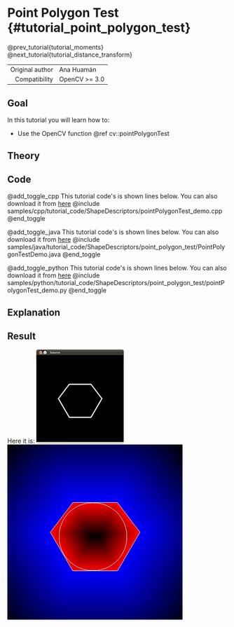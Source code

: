 Point Polygon Test {#tutorial_point_polygon_test}
==================

@prev_tutorial{tutorial_moments}
@next_tutorial{tutorial_distance_transform}

|    |    |
| -: | :- |
| Original author | Ana Huamán |
| Compatibility | OpenCV >= 3.0 |

Goal
----

In this tutorial you will learn how to:

-   Use the OpenCV function @ref cv::pointPolygonTest

Theory
------

Code
----

@add_toggle_cpp
This tutorial code's is shown lines below. You can also download it from
[here](https://github.com/opencv/opencv/tree/master/samples/cpp/tutorial_code/ShapeDescriptors/pointPolygonTest_demo.cpp)
@include samples/cpp/tutorial_code/ShapeDescriptors/pointPolygonTest_demo.cpp
@end_toggle

@add_toggle_java
This tutorial code's is shown lines below. You can also download it from
[here](https://github.com/opencv/opencv/tree/master/samples/java/tutorial_code/ShapeDescriptors/point_polygon_test/PointPolygonTestDemo.java)
@include samples/java/tutorial_code/ShapeDescriptors/point_polygon_test/PointPolygonTestDemo.java
@end_toggle

@add_toggle_python
This tutorial code's is shown lines below. You can also download it from
[here](https://github.com/opencv/opencv/tree/master/samples/python/tutorial_code/ShapeDescriptors/point_polygon_test/pointPolygonTest_demo.py)
@include samples/python/tutorial_code/ShapeDescriptors/point_polygon_test/pointPolygonTest_demo.py
@end_toggle

Explanation
-----------

Result
------

Here it is:
![](images/Point_Polygon_Test_Source_Image.png)
![](images/Point_Polygon_Test_Result.jpg)
